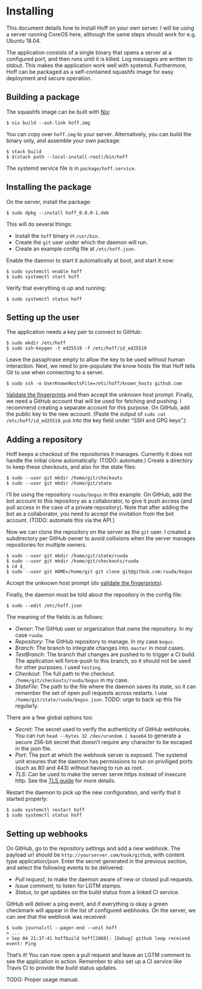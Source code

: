 # Installing

This document details how to install Hoff on your own server. I will be using
a server running CoreOS here, although the same steps should work for e.g.
Ubuntu 18.04.

The application consists of a single binary that opens a server at a configured
port, and then runs until it is killed. Log messages are written to stdout. This
makes the application work well with systemd. Furthermore, Hoff can be packaged
as a self-contained squashfs image for easy deployment and secure operation.

## Building a package

The squashfs image can be built with [Nix][nix]:

    $ nix build --out-link hoff.img

You can copy over `hoff.img` to your server. Alternatively, you can build the
binary only, and assemble your own package:

    $ stack build
    $ $(stack path --local-install-root)/bin/hoff

The systemd service file is in `package/hoff.service`.

## Installing the package

On the server, install the package:

    $ sudo dpkg --install hoff_0.0.0-1.deb

This will do several things:

 * Install the `hoff` binary in `/usr/bin`.
 * Create the `git` user under which the daemon will run.
 * Create an example config file at `/etc/hoff.json`.

Enable the daemon to start it automatically at boot, and start it now:

    $ sudo systemctl enable hoff
    $ sudo systemctl start hoff

Verify that everything is up and running:

    $ sudo systemctl status hoff

## Setting up the user

The application needs a key pair to connect to GitHub:

    $ sudo mkdir /etc/hoff
    $ sudo ssh-keygen -t ed25519 -f /etc/hoff/id_ed25519

Leave the passphrase empty to allow the key to be used without human
interaction. Next, we need to pre-populate the know hosts file that Hoff tells
Git to use when connecting to a server.

    $ sudo ssh -o UserKnownHostsFile=/etc/hoff/known_hosts github.com

[Validate the fingerprints][fingerprints] and then accept the unknown host
prompt. Finally, we need a GitHub account that will be used for fetching and
pushing. I recommend creating a separate account for this purpose. On GitHub,
add the public key to the new account. (Paste the output of `sudo cat
/etc/hoff/id_ed25519.pub` into the key field under “SSH and GPG keys”.)

## Adding a repository

Hoff keeps a checkout of the repositories it manages. Currently it does not
handle the initial clone automatically. (TODO: automate.) Create a directory to
keep these checkouts, and also for the state files:

    $ sudo --user git mkdir /home/git/checkouts
    $ sudo --user git mkdir /home/git/state

I’ll be using the repository `ruuda/bogus` in this example. On GitHub, add the
bot account to this repository as a collaborator, to give it push access (and
pull access in the case of a private repository). Note that after adding the bot
as a collaborator, you need to accept the invitation from the bot account.
(TODO: automate this via the API.)

Now we can clone the repository on the server as the `git` user. I created a
subdirectory per GitHub owner to avoid collisions when the server manages
repositories for multiple owners.

    $ sudo --user git mkdir /home/git/state/ruuda
    $ sudo --user git mkdir /home/git/checkouts/ruuda
    $ cd $_
    $ sudo --user git HOME=/home/git git clone git@github.com:ruuda/bogus

Accept the unknown host prompt (do [validate the fingerprints][fingerprints]).

Finally, the daemon must be told about the repository in the config file:

    $ sudo --edit /etc/hoff.json

The meaning of the fields is as follows:

 * *Owner*: The GitHub user or organization that owns the repository. In my
   case `ruuda`.
 * *Repository*: The GitHub repository to manage. In my case `bogus`.
 * *Branch*: The branch to integrate changes into. `master` in most cases.
 * *TestBranch*: The branch that changes are pushed to to trigger a CI build.
   The application will force-push to this branch, so it should not be used for
   other purposes. I used `testing`.
 * *Checkout*: The full path to the checkout. `/home/git/checkouts/ruuda/bogus`
   in my case.
 * *StateFile*: The path to the file where the daemon saves its state, so it
   can remember the set of open pull requests across restarts. I use
   `/home/git/state/ruuda/bogus.json`. TODO: urge to back up this file regularly.

There are a few global options too:

 * *Secret*: The secret used to verify the authenticity of GitHub webhooks.
   You can run `head --bytes 32 /dev/urandom | base64` to generate a secure
   256-bit secret that doesn’t require any character to be escaped in the json
   file.
 * *Port*: The port at which the webhook server is exposed. The systemd unit
   ensures that the daemon has permissions to run on priviliged ports (such as
   80 and 443) without having to run as root.
 * *TLS*: Can be used to make the server serve https instead of insecure http.
   See the [TLS guide](tls.md) for more details.

Restart the daemon to pick up the new configuration, and verify that it started
properly:

    $ sudo systemctl restart hoff
    $ sudo systemctl status hoff

## Setting up webhooks

On GitHub, go to the repository settings and add a new webhook. The payload url
should be `http://yourserver.com/hook/github`, with content type
application/json. Enter the secret generated in the previous section, and select
the following events to be delivered:

 * *Pull request*, to make the daemon aware of new or closed pull requests.
 * *Issue comment*, to listen for LGTM stamps.
 * *Status*, to get updates on the build status from a linked CI service.

GitHub will deliver a ping event, and if everything is okay a green checkmark
will appear in the list of configured webhooks. On the server, we can see that
the webhook was received:

    $ sudo journalctl --pager-end --unit hoff
    > ...
    > Sep 04 21:37:41 hoffbuild hoff[2860]: [Debug] github loop received event: Ping

That’s it! You can now open a pull request and leave an LGTM comment to see the
application in action. Remember to also set up a CI service like Travis CI to
provide the build status updates.

TODO: Proper usage manual.

[fingerprints]: https://help.github.com/articles/github-s-ssh-key-fingerprints/
[nix]:          https://nixos.org/nix
